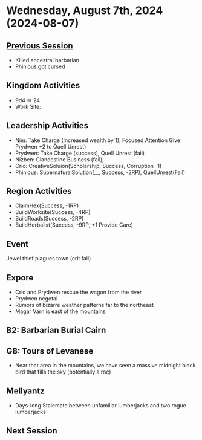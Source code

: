 # Wednesday, August 7th, 2024 (2024-08-07)

## [Previous Session](./2024-07-31.md)

- Killed ancestral barbarian
- Phinious got cursed

## Kingdom Activities

- 9d4 => 24
- Work Site: 

## Leadership Activities

- Nim: Take Charge (Increased wealth by 1), Focused Attention Give Prydwen +2 to Quell Unrest)
- Prydwen: Take Charge (success), Quell Unrest (fail)
- Nizben: Clandestine Business (fail),
- Crio: CreativeSoluion(Scholarship, Success, Corruption -1)
- Phinious: SupernaturalSolution(__, Success, -2RP), QuellUnrest(Fail)

## Region Activities

- ClaimHex(Success, -1RP)
- BuildWorksite(Success, -4RP)
- BuildRoads(Success, -2RP)
- BuildHerbalist(Success, -9RP, +1 Provide Care) 

## Event

Jewel thief plagues town (crit fail)

## Expore

- Crio and Prydwen rescue the wagon from the river
- Prydwen negotai
- Rumors of bizarre weather patterns far to the northeast
- Magar Varn is east of the mountains

## B2: Barbarian Burial Cairn

## G8: Tours of Levanese

- Near that area in the mountains, we have seen a massive midnight black bird that fills the sky (potentially a roc)

## Mellyantz

- Days-long Stalemate between unfamiliar lumberjacks and two rogue lumberjacks

## Next Session

